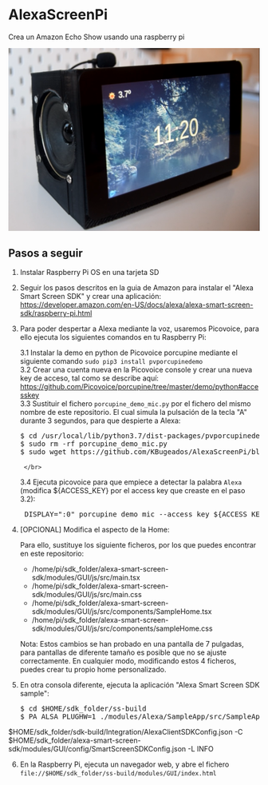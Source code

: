 # AlexaScreenPi
Crea un Amazon Echo Show usando una raspberry pi

![alt text](https://github.com/KBugeados/AlexaScreenPi/blob/main/Github_miniatura.PNG?raw=true)

<h2>Pasos a seguir</h2>

1. Instalar Raspberry Pi OS en una tarjeta SD
2. Seguir los pasos descritos en la guia de Amazon para instalar el "Alexa Smart Screen SDK" y crear una aplicación: https://developer.amazon.com/en-US/docs/alexa/alexa-smart-screen-sdk/raspberry-pi.html
3. Para poder despertar a Alexa mediante la voz, usaremos <link href='https://github.com/Picovoice/porcupine/tree/master/demo/python'>Picovoice</link>, para ello ejecuta los siguientes comandos en tu Raspberry Pi:

   3.1 Instalar la demo en python de Picovoice porcupine mediante el siguiente comando
        <code>sudo pip3 install pvporcupinedemo</code>
        </br>
   3.2 Crear una cuenta nueva en la Picovoice console y crear una nueva key de acceso, tal como se describe aquí: https://github.com/Picovoice/porcupine/tree/master/demo/python#accesskey
        </br>
   3.3 Sustituir el fichero <code>porcupine_demo_mic.py</code> por el fichero del mismo nombre de este repositorio. El cual simula la pulsación de la tecla "A" durante 3 segundos, para que despierte a Alexa:
   <pre>
   $ cd /usr/local/lib/python3.7/dist-packages/pvporcupinedemo/
   $ sudo rm -rf porcupine_demo_mic.py
   $ sudo wget https://github.com/KBugeados/AlexaScreenPi/blob/main/porcupine_demo_mic.py
   </pre>
        </br>
   3.4 Ejecuta picovoice para que empiece a detectar la palabra <code>Alexa</code> (modifica ${ACCESS_KEY} por el access key que creaste en el paso 3.2):
   <pre>
    DISPLAY=":0" porcupine_demo_mic --access_key ${ACCESS_KEY} --keywords alexa
   </pre>

4. [OPCIONAL] Modifica el aspecto de la Home:

   Para ello, sustituye los siguiente ficheros, por los que puedes encontrar en este repositorio:
   - /home/pi/sdk_folder/alexa-smart-screen-sdk/modules/GUI/js/src/main.tsx
   - /home/pi/sdk_folder/alexa-smart-screen-sdk/modules/GUI/js/src/main.css
   - /home/pi/sdk_folder/alexa-smart-screen-sdk/modules/GUI/js/src/components/SampleHome.tsx
   - /home/pi/sdk_folder/alexa-smart-screen-sdk/modules/GUI/js/src/components/sampleHome.css

   Nota: Estos cambios se han probado en una pantalla de 7 pulgadas, para pantallas de diferente tamaño es posible que no se ajuste correctamente. En cualquier modo, modificando estos 4 ficheros, puedes crear tu propio home personalizado.
 

5. En otra consola diferente, ejecuta la aplicación "Alexa Smart Screen SDK sample":
   <pre>
   $ cd $HOME/sdk_folder/ss-build
   $ PA_ALSA_PLUGHW=1 ./modules/Alexa/SampleApp/src/SampleApp -C \
$HOME/sdk_folder/sdk-build/Integration/AlexaClientSDKConfig.json -C \
$HOME/sdk_folder/alexa-smart-screen-sdk/modules/GUI/config/SmartScreenSDKConfig.json -L INFO
   </pre>

6. En la Raspberry Pi, ejecuta un navegador web, y abre el fichero <code>file://$HOME/sdk_folder/ss-build/modules/GUI/index.html</code>

